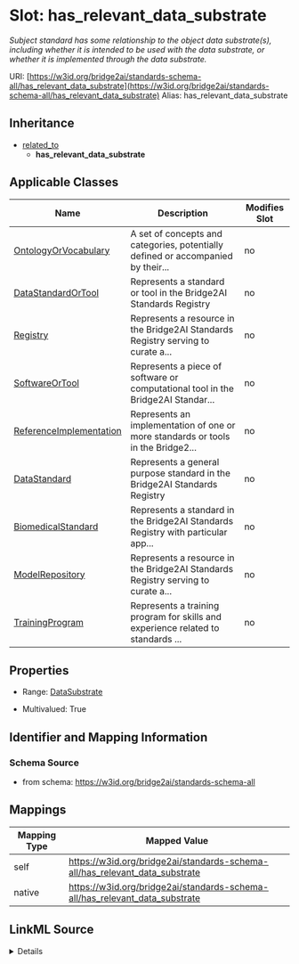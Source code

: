 

# Slot: has_relevant_data_substrate 


_Subject standard has some relationship to the object data substrate(s), including whether it is intended to be used with the data substrate, or whether it is implemented through the data substrate._





URI: [https://w3id.org/bridge2ai/standards-schema-all/has_relevant_data_substrate](https://w3id.org/bridge2ai/standards-schema-all/has_relevant_data_substrate)
Alias: has_relevant_data_substrate


## Inheritance

* [related_to](related_to.md)
    * **has_relevant_data_substrate**






## Applicable Classes

| Name | Description | Modifies Slot |
| --- | --- | --- |
| [OntologyOrVocabulary](OntologyOrVocabulary.md) | A set of concepts and categories, potentially defined or accompanied by their... |  no  |
| [DataStandardOrTool](DataStandardOrTool.md) | Represents a standard or tool in the Bridge2AI Standards Registry |  no  |
| [Registry](Registry.md) | Represents a resource in the Bridge2AI Standards Registry serving to curate a... |  no  |
| [SoftwareOrTool](SoftwareOrTool.md) | Represents a piece of software or computational tool in the Bridge2AI Standar... |  no  |
| [ReferenceImplementation](ReferenceImplementation.md) | Represents an implementation of one or more standards or tools in the Bridge2... |  no  |
| [DataStandard](DataStandard.md) | Represents a general purpose standard in the Bridge2AI Standards Registry |  no  |
| [BiomedicalStandard](BiomedicalStandard.md) | Represents a standard in the Bridge2AI Standards Registry with particular app... |  no  |
| [ModelRepository](ModelRepository.md) | Represents a resource in the Bridge2AI Standards Registry serving to curate a... |  no  |
| [TrainingProgram](TrainingProgram.md) | Represents a training program for skills and experience related to standards ... |  no  |







## Properties

* Range: [DataSubstrate](DataSubstrate.md)

* Multivalued: True





## Identifier and Mapping Information







### Schema Source


* from schema: https://w3id.org/bridge2ai/standards-schema-all




## Mappings

| Mapping Type | Mapped Value |
| ---  | ---  |
| self | https://w3id.org/bridge2ai/standards-schema-all/has_relevant_data_substrate |
| native | https://w3id.org/bridge2ai/standards-schema-all/has_relevant_data_substrate |




## LinkML Source

<details>
```yaml
name: has_relevant_data_substrate
description: Subject standard has some relationship to the object data substrate(s),
  including whether it is intended to be used with the data substrate, or whether
  it is implemented through the data substrate.
from_schema: https://w3id.org/bridge2ai/standards-schema-all
rank: 1000
is_a: related_to
domain: DataStandardOrTool
inherited: true
alias: has_relevant_data_substrate
domain_of:
- DataStandardOrTool
range: DataSubstrate
multivalued: true

```
</details>